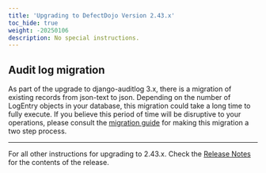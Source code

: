 ```yaml
---
title: 'Upgrading to DefectDojo Version 2.43.x'
toc_hide: true
weight: -20250106
description: No special instructions.
---
```


Audit log migration
---

As part of the upgrade to django-auditlog 3.x, there is a migration of
existing records from json-text to json. Depending on the number of
LogEntry objects in your database, this migration could take a long time
to fully execute. If you believe this period of time will be disruptive
to your operations, please consult the [migration guide](https://django-auditlog.readthedocs.io/en/latest/upgrade.html#upgrading-to-version-3)
for making this migration a two step process.

---

For all other instructions for upgrading to 2.43.x. Check the [Release Notes](https://github.com/DefectDojo/django-DefectDojo/releases/tag/2.43.0) for the contents of the release.
